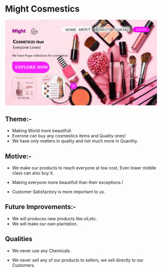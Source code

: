 # Might Cosmestics 

![Might Cosmestics]( https://github.com/smilest-soul/Cognizance/blob/main/Task%203/A.png "Might Cosmestics")

## Theme:-

* Making World more beautifull.
* Everone can buy any cosmestics items and Quality ones!
* We have only matters in quality and not much more in Quantity.



## Motive:-



* We make our products to reach everyone at low cost, Even lower middle class can also buy it.

* Making everyone more beautifull than their exceptions.!

* Customer Satisfactory is more important to us.


## Future Improvements:-


* We will produces new products like oil,etc. 
* We will make our own plantation.

## Qualities

* We never use any Chemicals.

* We never sell any of our products to sellers, we sell directly to our Customers.
